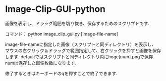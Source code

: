 # Image-Clip-GUI-python
画像を表示し、ドラッグ範囲を切り抜き、保存するためのスクリプトです.

コマンド：
python image_clip_gui.py [image-file-name]

image-file-nameに指定した画像（スクリプトと同ディレクトリ）を表示し、
マウスの右クリック＆ドラッグで範囲指定して、右クリックを押すと画像を保存します.
defaultではスクリプトと同ディレクトリ内にhoge[num].pngで保存.
numは保存した画像枚数になります.

修了するときはキーボードのqを押すことで終了できます.
